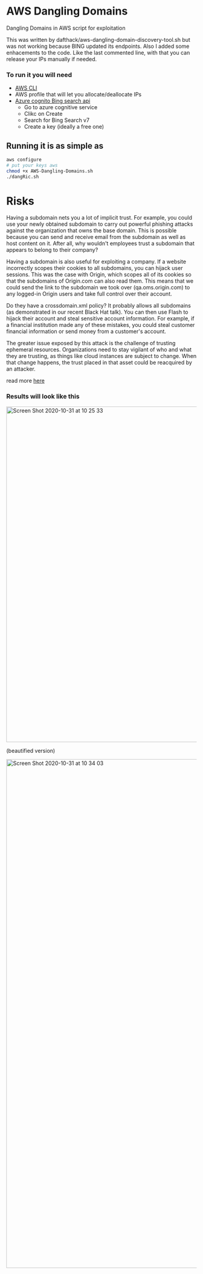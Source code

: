 # AWS Dangling Domains
Dangling Domains in AWS script for exploitation

This was written by dafthack/aws-dangling-domain-discovery-tool.sh but was not working because BING updated its endpoints. Also I added some enhacements to the code. Like the last commented line, with that you can release your IPs manually if needed. 

### To run it you will need

* [AWS CLI](https://aws.amazon.com/cli/) 
* AWS profile that will let you allocate/deallocate IPs
* [Azure cognito Bing search api](https://azure.microsoft.com/en-us/services/cognitive-services/bing-web-search-api/) 
  * Go to azure cognitive service
  * Clikc on Create
  * Search for Bing Search v7
  * Create a key (ideally a free one)



## Running it is as simple as

```sh
aws configure
# put your keys aws 
chmod +x AWS-Dangling-Domains.sh
./dangRic.sh
```


# Risks

Having a subdomain nets you a lot of implicit trust. For example, you could use your newly obtained subdomain to carry out powerful phishing attacks against the organization that owns the base domain. This is possible because you can send and receive email from the subdomain as well as host content on it. After all, why wouldn't employees trust a subdomain that appears to belong to their company?

Having a subdomain is also useful for exploiting a company. If a website incorrectly scopes their cookies to all subdomains, you can hijack user sessions. This was the case with Origin, which scopes all of its cookies so that the subdomains of Origin.com can also read them. This means that we could send the link to the subdomain we took over (qa.oms.origin.com) to any logged-in Origin users and take full control over their account.

Do they have a crossdomain.xml policy? It probably allows all subdomains (as demonstrated in our recent Black Hat talk). You can then use Flash to hijack their account and steal sensitive account information. For example, if a financial institution made any of these mistakes, you could steal customer financial information or send money from a customer's account.

The greater issue exposed by this attack is the challenge of trusting ephemeral resources. Organizations need to stay vigilant of who and what they are trusting, as things like cloud instances are subject to change. When that change happens, the trust placed in that asset could be reacquired by an attacker.

read more  [here](https://labs.bishopfox.com/tech-blog/2015/10/fishing-the-aws-ip-pool-for-dangling-domains) 

### Results will look like this 

<img width="885" alt="Screen Shot 2020-10-31 at 10 25 33" src="https://user-images.githubusercontent.com/73739470/97777745-86fecf80-1b72-11eb-830d-aa12a8874478.png">

(beautified version)

<img width="1342" alt="Screen Shot 2020-10-31 at 10 34 03" src="https://user-images.githubusercontent.com/73739470/97777749-8b2aed00-1b72-11eb-9d4c-ce5892137784.png">
